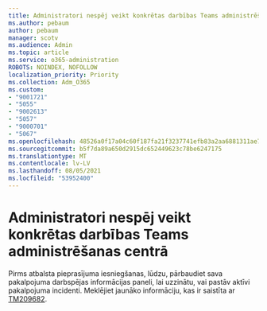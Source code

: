 ```yaml
---
title: Administratori nespēj veikt konkrētas darbības Teams administrēšanas centrā
ms.author: pebaum
author: pebaum
manager: scotv
ms.audience: Admin
ms.topic: article
ms.service: o365-administration
ROBOTS: NOINDEX, NOFOLLOW
localization_priority: Priority
ms.collection: Adm_O365
ms.custom:
- "9001721"
- "5055"
- "9002613"
- "5057"
- "9000701"
- "5067"
ms.openlocfilehash: 48526a0f17a04c60f187fa21f3237741efb83a2aa6881311ae741237bed4d794
ms.sourcegitcommit: b5f7da89a650d2915dc652449623c78be6247175
ms.translationtype: MT
ms.contentlocale: lv-LV
ms.lasthandoff: 08/05/2021
ms.locfileid: "53952400"
---
```

# <a name="admins-unable-to-perform-certain-functions-in-the-teams-admin-center"></a>Administratori nespēj veikt konkrētas darbības Teams administrēšanas centrā

Pirms atbalsta pieprasījuma iesniegšanas, lūdzu, pārbaudiet sava pakalpojuma darbspējas informācijas paneli, lai uzzinātu, vai pastāv aktīvi pakalpojuma incidenti. Meklējiet jaunāko informāciju, kas ir saistīta ar [TM209682](https://admin.microsoft.com/AdminPortal/Home/#/servicehealth?eventid=TM209682).
